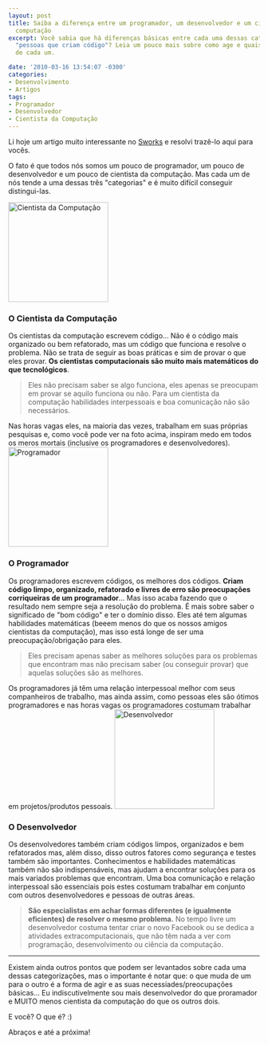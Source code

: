 ```yaml
---
layout: post
title: Saiba a diferença entre um programador, um desenvolvedor e um cientista da
  computação
excerpt: Você sabia que há diferenças básicas entre cada uma dessas categorias de
  "pessoas que criam código"? Leia um pouco mais sobre como age e quais são as preocupações
  de cada um.

date: '2010-03-16 13:54:07 -0300'
categories:
- Desenvolvimento
- Artigos
tags:
- Programador
- Desenvolvedor
- Cientista da Computação
---
```

Li hoje um artigo muito interessante no [Sworks](http://www.skorks.com/2010/03/the-difference-between-a-developer-a-programmer-and-a-computer-scientist/) e resolvi trazê-lo aqui para vocês.

O fato é que todos nós somos um pouco de programador, um pouco de desenvolvedor e um pouco de cientista da computação. Mas cada um de nós tende a uma dessas três "categorias" e é muito difícil conseguir distingui-las.

<img alt="Cientista da Computação" src="http://blog.thiagobelem.net/arquivos/2010/03/cs.jpg" title="Cientista da Computação" width="200" />

<h3>O Cientista da Computação</h3>
Os cientistas da computação escrevem código... Não é o código mais organizado ou bem refatorado, mas um código que funciona e resolve o problema. Não se trata de seguir as boas práticas e sim de provar o que eles provar. <strong>Os cientistas computacionais são muito mais matemáticos do que tecnológicos</strong>.

<blockquote>Eles não precisam saber se algo funciona, eles apenas se preocupam em provar se aquilo funciona ou não. Para um cientista da computação habilidades interpessoais e boa comunicação não são necessários.
</blockquote>
 Nas horas vagas eles, na maioria das vezes, trabalham em suas próprias pesquisas e, como você pode ver na foto acima, inspiram medo em todos os meros mortais (inclusive os programadores e desenvolvedores).

<img alt="Programador" src="http://blog.thiagobelem.net/arquivos/2010/03/programmer.jpg" title="Programador" width="200" />

<h3>O Programador</h3>
Os programadores escrevem códigos, os melhores dos códigos. <strong>Criam código limpo, organizado, refatorado e livres de erro são preocupações corriqueiras de um programador</strong>... Mas isso acaba fazendo que o resultado nem sempre seja a resolução do problema. É mais sobre saber o significado de "bom código" e ter o domínio disso. Eles até tem algumas habilidades matemáticas (beeem menos do que os nossos amigos cientistas da computação), mas isso está longe de ser uma preocupação/obrigação para eles.

<blockquote>Eles precisam apenas saber as melhores soluções para os problemas que encontram mas não precisam saber (ou conseguir provar) que aquelas soluções são as melhores.
</blockquote>
Os programadores já têm uma relação interpessoal melhor com seus companheiros de trabalho, mas ainda assim, como pessoas eles são ótimos programadores e nas horas vagas os programadores costumam trabalhar em projetos/produtos pessoais.

<img alt="Desenvolvedor" src="http://blog.thiagobelem.net/arquivos/2010/03/developer.jpg" title="Desenvolvedor" width="200" />

<h3>O Desenvolvedor</h3>
Os desenvolvedores também criam códigos limpos, organizados e bem refatorados mas, além disso, disso outros fatores como segurança e testes também são importantes. Conhecimentos e habilidades matemáticas também não são indispensáveis, mas ajudam a encontrar soluções para os mais variados problemas que encontram. Uma boa comunicação e relação interpessoal são essenciais pois estes costumam trabalhar em conjunto com outros desenvolvedores e pessoas de outras áreas.

<blockquote><strong>São especialistas em achar formas diferentes (e igualmente eficientes) de resolver o mesmo problema.</strong> No tempo livre um desenvolvedor costuma tentar criar o novo Facebook ou se dedica a atividades extracomputacionais, que não têm nada a ver com programação, desenvolvimento ou ciência da computação.
</blockquote>
<hr />
Existem ainda outros pontos que podem ser levantados sobre cada uma dessas categorizações, mas o importante é notar que: o que muda de um para o outro é a forma de agir e as suas necessiades/preocupações básicas... Eu indiscutivelmente sou mais desenvolvedor do que proramador e MUITO menos cientista da computação do que os outros dois.

E você? O que é? :)

Abraços e até a próxima!

